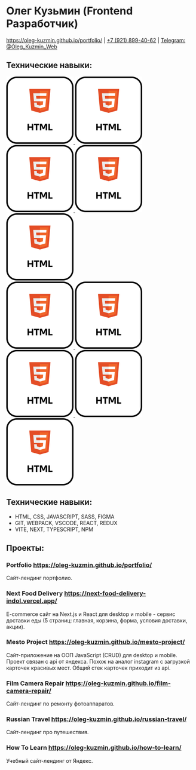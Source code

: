# Олег Кузьмин (Frontend Разработчик)

<a href="https://oleg-kuzmin.github.io/portfolio/">https://oleg-kuzmin.github.io/portfolio/</a>
<span>|</span>
<a href="tel:+79218994062">+7 (921) 899-40-62</a>
<span>|</span>
<a href="https://t.me/Oleg_Kuzmin_Web">Telegram: @Oleg_Kuzmin_Web</a>

## Технические навыки:

<div>
  <a href="https://oleg-kuzmin.github.io/portfolio">
    <img src='./images/1.svg' alt="Логотип html" />
  </a>
  <a href="https://oleg-kuzmin.github.io/portfolio">
    <img src='./images/1.svg' alt="Логотип html" />
  </a>
  <a href="https://oleg-kuzmin.github.io/portfolio">
    <img src='./images/1.svg' alt="Логотип html" />
  </a>
  <a href="https://oleg-kuzmin.github.io/portfolio">
    <img src='./images/1.svg' alt="Логотип html" />
  </a>
  <a href="https://oleg-kuzmin.github.io/portfolio">
    <img src='./images/1.svg' alt="Логотип html" />
  </a>
</div>

<div>
  <a href="https://oleg-kuzmin.github.io/portfolio">
    <img src='./images/1.svg' alt="Логотип html" />
  </a>
  <a href="https://oleg-kuzmin.github.io/portfolio">
    <img src='./images/1.svg' alt="Логотип html" />
  </a>
  <a href="https://oleg-kuzmin.github.io/portfolio">
    <img src='./images/1.svg' alt="Логотип html" />
  </a>
  <a href="https://oleg-kuzmin.github.io/portfolio">
    <img src='./images/1.svg' alt="Логотип html" />
  </a>
  <a href="https://oleg-kuzmin.github.io/portfolio">
    <img src='./images/1.svg' alt="Логотип html" />
  </a>
</div>

## Технические навыки:

- HTML, CSS, JAVASCRIPT, SASS, FIGMA
- GIT, WEBPACK, VSCODE, REACT, REDUX
- VITE, NEXT, TYPESCRIPT, NPM

## Проекты:

### Portfolio https://oleg-kuzmin.github.io/portfolio/

Сайт-лендинг портфолио.

### Next Food Delivery https://next-food-delivery-indol.vercel.app/

E-commerce сайт на Next.js и React для desktop и mobile - сервис доставки еды (5 страниц: главная, корзина, форма, условия доставки, акции).

### Mesto Project https://oleg-kuzmin.github.io/mesto-project/

Сайт-приложение на ООП JavaScript (CRUD) для desktop и mobile. Проект связан с api от яндекса. Похож на аналог instagram с загрузкой карточек красивых мест. Общий стек карточек приходит из api.

### Film Camera Repair https://oleg-kuzmin.github.io/film-camera-repair/

Сайт-лендинг по ремонту фотоаппаратов.

### Russian Travel https://oleg-kuzmin.github.io/russian-travel/

Сайт-лендинг про путешествия.

### How To Learn https://oleg-kuzmin.github.io/how-to-learn/

Учебный сайт-лендинг от Яндекс.
